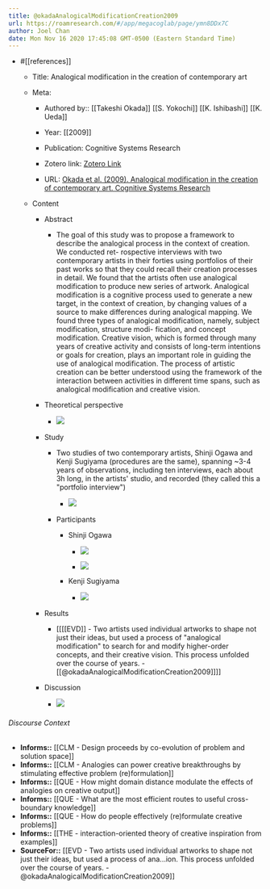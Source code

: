 ```yaml
---
title: @okadaAnalogicalModificationCreation2009
url: https://roamresearch.com/#/app/megacoglab/page/ymn8DDx7C
author: Joel Chan
date: Mon Nov 16 2020 17:45:08 GMT-0500 (Eastern Standard Time)
---
```


- #[[references]]

    - Title: Analogical modification in the creation of contemporary art

    - Meta:

        - Authored by:: [[Takeshi Okada]] [[S. Yokochi]] [[K. Ishibashi]] [[K. Ueda]]

        - Year: [[2009]]

        - Publication: Cognitive Systems Research

        - Zotero link: [Zotero Link](zotero://select/items/1_CJQQMH8C)

        - URL: [Okada et al. (2009). Analogical modification in the creation of contemporary art. Cognitive Systems Research](https://www.sciencedirect.com/science/article/pii/S1389041708000727)

    - Content

        - Abstract

            - The goal of this study was to propose a framework to describe the analogical process in the context of creation. We conducted ret- rospective interviews with two contemporary artists in their forties using portfolios of their past works so that they could recall their creation processes in detail. We found that the artists often use analogical modification to produce new series of artwork. Analogical modification is a cognitive process used to generate a new target, in the context of creation, by changing values of a source to make differences during analogical mapping. We found three types of analogical modification, namely, subject modification, structure modi- fication, and concept modification. Creative vision, which is formed through many years of creative activity and consists of long-term intentions or goals for creation, plays an important role in guiding the use of analogical modification. The process of artistic creation can be better understood using the framework of the interaction between activities in different time spans, such as analogical modification and creative vision.

        - Theoretical perspective

            - ![](https://firebasestorage.googleapis.com/v0/b/firescript-577a2.appspot.com/o/imgs%2Fapp%2Fmegacoglab%2F11BcybtBUE.png?alt=media&token=1b7f953d-59c5-4804-b5e6-f4a0b8896a09)

        - Study

            - Two studies of two contemporary artists, Shinji Ogawa and Kenji Sugiyama (procedures are the same), spanning ~3-4 years of observations, including ten interviews, each about 3h long, in the artists' studio, and recorded (they called this a "portfolio interview")

                - ![](https://firebasestorage.googleapis.com/v0/b/firescript-577a2.appspot.com/o/imgs%2Fapp%2Fmegacoglab%2F5HI7rOKK_5.png?alt=media&token=683c442f-46ae-4b89-aa20-317bf25ceb48)

            - Participants

                - Shinji Ogawa

                    - ![](https://firebasestorage.googleapis.com/v0/b/firescript-577a2.appspot.com/o/imgs%2Fapp%2Fmegacoglab%2F_MLOVW9GVZ.png?alt=media&token=410c6ef0-ed07-47fd-8c34-12ec3bc62f0b)

                    - ![](https://firebasestorage.googleapis.com/v0/b/firescript-577a2.appspot.com/o/imgs%2Fapp%2Fmegacoglab%2FdmvWjo1dI9.png?alt=media&token=607f02e9-8f8d-4863-9bf5-1f55e070f7f7)

                - Kenji Sugiyama

                    - ![](https://firebasestorage.googleapis.com/v0/b/firescript-577a2.appspot.com/o/imgs%2Fapp%2Fmegacoglab%2Fjax4Gtp9RF.png?alt=media&token=4e65f616-e8e5-435c-bc7a-d9604373417c)

        - Results

            - [[[[EVD]] - Two artists used individual artworks to shape not just their ideas, but used a process of "analogical modification" to search for and modify higher-order concepts, and their creative vision. This process unfolded over the course of years. - [[@okadaAnalogicalModificationCreation2009]]]]

        - Discussion

            - ![](https://firebasestorage.googleapis.com/v0/b/firescript-577a2.appspot.com/o/imgs%2Fapp%2Fmegacoglab%2FTv9LprAoeq.png?alt=media&token=e0406a68-9cd2-4a86-aafe-db455d95ea3c)

###### Discourse Context

- **Informs::** [[CLM - Design proceeds by co-evolution of problem and solution space]]
- **Informs::** [[CLM - Analogies can power creative breakthroughs by stimulating effective problem (re)formulation]]
- **Informs::** [[QUE - How might domain distance modulate the effects of analogies on creative output]]
- **Informs::** [[QUE - What are the most efficient routes to useful cross-boundary knowledge]]
- **Informs::** [[QUE - How do people effectively (re)formulate creative problems]]
- **Informs::** [[THE - interaction-oriented theory of creative inspiration from examples]]
- **SourceFor::** [[EVD - Two artists used individual artworks to shape not just their ideas, but used a process of ana...ion. This process unfolded over the course of years. - @okadaAnalogicalModificationCreation2009]]
